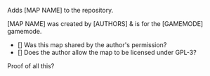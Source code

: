 Adds [MAP NAME] to the repository.

[MAP NAME] was created by [AUTHORS] & is for the [GAMEMODE] gamemode.

- [] Was this map shared by the author's permission?
- [] Does the author allow the map to be licensed under GPL-3?

Proof of all this?
